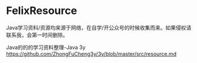 # FelixResource
Java学习资料/资源均来源于网络，在自学/开公众号的时候收集而来。如果侵权请联系我，会第一时间删除。

Java的的的学习资料整理-Java 3y
https://github.com/ZhongFuCheng3y/3y/blob/master/src/resource.md
